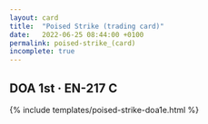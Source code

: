 ```yaml
---
layout: card
title:  "Poised Strike (trading card)"
date:   2022-06-25 08:44:00 +0100
permalink: poised-strike_(card)
incomplete: true
---
```


## DOA 1st &middot; EN-217 C

{% include templates/poised-strike-doa1e.html %}
